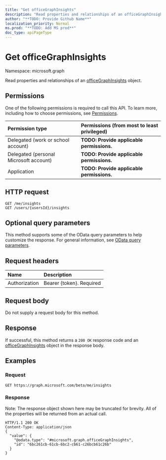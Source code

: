 ```yaml
---
title: "Get officeGraphInsights"
description: "Read properties and relationships of an officeGraphInsights object."
author: "**TODO: Provide Github Name**"
localization_priority: Normal
ms.prod: "**TODO: Add MS prod**"
doc_type: apiPageType
---
```


# Get officeGraphInsights

Namespace: microsoft.graph

Read properties and relationships of an [officeGraphInsights](../resources/officegraphinsights.md) object.

## Permissions
One of the following permissions is required to call this API. To learn more, including how to choose permissions, see [Permissions](/concepts/permissions-reference.md).

|Permission type|Permissions (from most to least privileged)|
|:---|:---|
|Delegated (work or school account)|**TODO: Provide applicable permissions.**|
|Delegated (personal Microsoft account)|**TODO: Provide applicable permissions.**|
|Application|**TODO: Provide applicable permissions.**|

## HTTP request
<!-- {
  "blockType": "ignored"
}
-->
``` http
GET /me/insights
GET /users/{usersId}/insights
```

## Optional query parameters
This method supports some of the OData query parameters to help customize the response. For general information, see [OData query parameters](/graph/query-parameters).

## Request headers
|Name|Description|
|:---|:---|
|Authorization|Bearer {token}. Required|

## Request body
Do not supply a request body for this method.

## Response
If successful, this method returns a `200 OK` response code and an [officeGraphInsights](../resources/officegraphinsights.md) object in the response body.

## Examples

### Request
<!-- {
  "blockType": "request",
  "name": "get_officegraphinsights"
}
-->
``` http
GET https://graph.microsoft.com/beta/me/insights
```

### Response
Note: The response object shown here may be truncated for brevity. All of the properties will be returned from an actual call.
<!-- {
  "blockType": "response",
  "truncated": true,
  "@odata.type": "microsoft.graph.officeGraphInsights"
}
-->
``` http
HTTP/1.1 200 OK
Content-Type: application/json
{
  "value": {
    "@odata.type": "#microsoft.graph.officeGraphInsights",
    "id": "6bc261cb-61cb-6bc2-cb61-c26bcb61c26b"
  }
}
```

